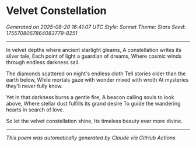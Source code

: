 # Velvet Constellation

*Generated on 2025-08-20 16:41:07 UTC*
*Style: Sonnet*
*Theme: Stars*
*Seed: 1755708067864083779-8251*

---

In velvet depths where ancient starlight gleams,
A constellation writes its silver tale,
Each point of light a guardian of dreams,
Where cosmic winds through endless darkness sail.

The diamonds scattered on night's endless cloth
Tell stories older than the earth below,
While mortals gaze with wonder mixed with wroth
At mysteries they'll never fully know.

Yet in that darkness burns a gentle fire,
A beacon calling souls to look above,
Where stellar dust fulfills its grand desire
To guide the wandering hearts in search of love.

So let the velvet constellation shine,
Its timeless beauty ever more divine.

---

*This poem was automatically generated by Claude via GitHub Actions*